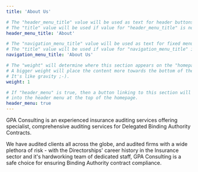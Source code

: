 ```yaml
---
title: 'About Us'

# The "header_menu_title" value will be used as text for header buttons.
# The "title" value will be used if value for "header_menu_title" is not provided.
header_menu_title: 'About'

# The "navigation_menu_title" value will be used as text for fixed menu items.
# The "title" value will be used if value for "navigation_menu_title" is not provided.
navigation_menu_title: 'About Us'

# The "weight" will determine where this section appears on the "homepage".
# A bigger weight will place the content more towards the bottom of the page.
# It's like gravity ;-).
weight: 1

# If "header_menu" is true, then a button linking to this section will be placed
# into the header menu at the top of the homepage.
header_menu: true
---
```


GPA Consulting is an experienced insurance auditing services offering specialist, comprehensive auditing services for Delegated Binding Authority Contracts.

We have audited clients all across the globe, and audited firms with a wide plethora of risk - with the Directorships' career history in the Insurance sector and it's hardworking team of dedicated staff, GPA Consulting is a safe choice for ensuring Binding Authority contract compliance.
